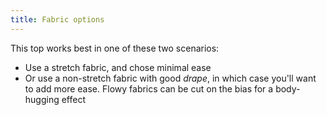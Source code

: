 ```yaml
---
title: Fabric options
---
```


This top works best in one of these two scenarios:

- Use a stretch fabric, and chose minimal ease
- Or use a non-stretch fabric with good _drape_, in which case you'll want to add more ease. Flowy fabrics can be cut on the bias for a body-hugging effect
